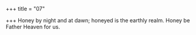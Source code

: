 +++
title = "07"

+++
Honey by night and at dawn; honeyed is the earthly realm.
Honey be Father Heaven for us.